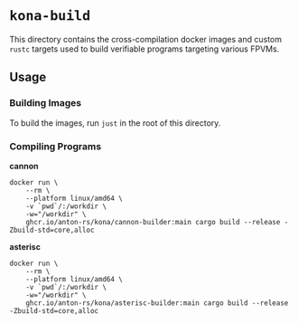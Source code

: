 # `kona-build`

This directory contains the cross-compilation docker images and custom `rustc` targets used to build verifiable programs targeting various FPVMs.

## Usage

### Building Images

To build the images, run `just` in the root of this directory.

### Compiling Programs

**cannon**

```
docker run \
    --rm \
    --platform linux/amd64 \
    -v `pwd`/:/workdir \
    -w="/workdir" \
    ghcr.io/anton-rs/kona/cannon-builder:main cargo build --release -Zbuild-std=core,alloc
```

**asterisc**

```
docker run \
    --rm \
    --platform linux/amd64 \
    -v `pwd`/:/workdir \
    -w="/workdir" \
    ghcr.io/anton-rs/kona/asterisc-builder:main cargo build --release -Zbuild-std=core,alloc
```
